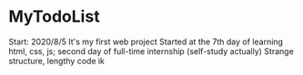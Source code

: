 # MyTodoList
Start: 2020/8/5
It's my first web project
Started at the 7th day of learning html, css, js; second day of full-time internship (self-study actually)
Strange structure, lengthy code ik
